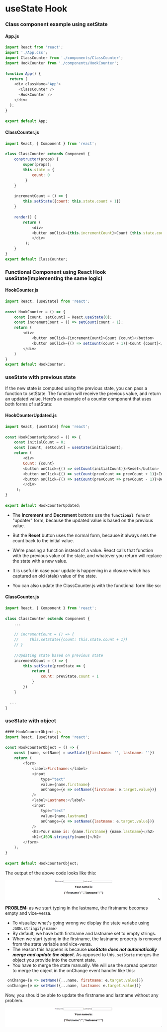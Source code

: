 # useState Hook

### Class component example using setState
#### App.js
```javascript
import React from 'react';
import './App.css';
import ClassCounter from './components/ClassCounter';
import HookCounter from './components/HookCounter';

function App() {
  return (
    <div className="App">
      <ClassCounter />
      <HookCounter />
    </div>
  );
}

export default App;
```

#### ClassCounter.js
```Javascript
import React, { Component } from 'react';

class ClassCounter extends Component {
    constructor(props) {
        super(props);
        this.state = { 
            count: 0
         }
    }

    incrementCount = () => {
        this.setState({count: this.state.count + 1})
    }

    render() { 
        return ( 
            <div>
            <button onClick={this.incrementCount}>Count {this.state.count}</button>
            </div>
         );
    }
}
export default ClassCounter;
```

### Functional Component using React Hook useState(Implementing the same logic)
#### HookCounter.js
```javascript
import React, {useState} from 'react';

const HookCounter = () => {
    const [count, setCount] = React.useState(0);
    const incrementCount = () => setCount(count + 1);
    return (
        <div>
            <button onClick={incrementCount}>Count {count}</button>
            <button onClick={() => setCount(count + 1)}>Count {count}</button>
        </div>
    )
}
export default HookCounter;
```
### useState with previous state
If the new state is computed using the previous state, you can pass a function to setState. The function will receive the previous value, and return an updated value. Here’s an example of a counter component that uses both forms of setState:
#### HookCounterUpdated.js
```javascript
import React, {useState} from 'react';

const HookCounterUpdated = () => {
    const initialCount = 0;
    const [count, setCount] = useState(initialCount);
    return ( 
        <div>
        Count: {count}
        <button onClick={() => setCount(initialCount)}>Reset</button>
        <button onClick={() => setCount(prevCount => prevCount + 1)}>Increment</button>
        <button onClick={() => setCount(prevCount => prevCount - 1)}>Decrement</button>
        </div>
     );
}
 
export default HookCounterUpdated;
```
- The **Increment** and **Decrement** buttons use the **`functional form`** or "updater" form, because the updated value is based on the previous value. 
- But the **Reset** button uses the normal form, because it always sets the count back to the initial value.
- We're passing a function instead of a value. React calls that function with the previous value of the state, and whatever you return will replace the state with a new value.
- It is useful in case your update is happening in a closure which has captured an old (stale) value of the state.

- You can also update the ClassCounter.js with the functional form like so:
#### ClassCounter.js
```Javascript
import React, { Component } from 'react';

class ClassCounter extends Component {
    ...

    // incrementCount = () => {
    //     this.setState({count: this.state.count + 1})
    // }

    //Updating state based on previous state
    incrementCount = () => {
        this.setState(prevState => {
            return {
                count: prevState.count + 1
            }
        })
    }
    
  ...
}
```
### useState with object
```Javascript
#### HookCounterObject.js
import React, {useState} from 'react';

const HookCounterObject = () => {
    const [name, setName] = useState({firstname: '', lastname: ''})
    return ( 
        <form>
            <label>Firstname:</label>
            <input 
                type="text" 
                value={name.firstname}
                onChange={e => setName({firstname: e.target.value})}
            />   
            <label>Lastname:</label>
            <input 
                type="text" 
                value={name.lastname}
                onChange={e => setName({lastname: e.target.value})}
            />
            <h2>Your name is: {name.firstname} {name.lastname}</h2>
            <h2>{JSON.stringify(name)}</h2>
        </form> 
    );
}
 
export default HookCounterObject;
```
The output of the above code looks like this: 

![](img/useState_replace.gif)

**PROBLEM:** as we start typing in the lastname, the firstname becomes empty and vice-versa.
- To visualize what's going wrong we display the state variabe using `JSON.stringify(name)`
- By default, we have both firstname and lastname set to empty strings.
- When we start typing in the firstname, the lastname property is removed from the state variable and vice-versa.
- The reason this happens is because ***useState does not automatically merge and update the object***. As opposed to this, `setState` merges the object you provide into the current state.
- You have to merge the state manually. We will use the spread operator to merge the object in the onChange event handler like this:
```javascript
 onChange={e => setName({...name, firstname: e.target.value})}
 onChange={e => setName({...name, lastname: e.target.value})}
 ```
 Now, you should be able to update the firstname and lastname without any problem.
 
 ![](img/useStateObject.gif)

